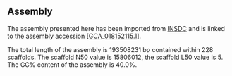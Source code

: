 **Assembly**
--------

The assembly presented here has been imported from [INSDC](http://www.insdc.org) and is linked to the assembly accession [[GCA\_018152115.1](http://www.ebi.ac.uk/ena/data/view/GCA_018152115.1)].

The total length of the assembly is 193508231 bp contained within 228 scaffolds.
The scaffold N50 value is 15806012, the scaffold L50 value is 5.
The GC% content of the assembly is 40.0%.
